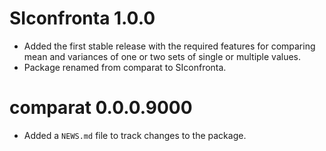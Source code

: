# SIconfronta 1.0.0

* Added the first stable release with the required features for comparing mean
and variances of one or two sets of single or multiple values.
* Package renamed from comparat to SIconfronta.

# comparat 0.0.0.9000

* Added a `NEWS.md` file to track changes to the package.
